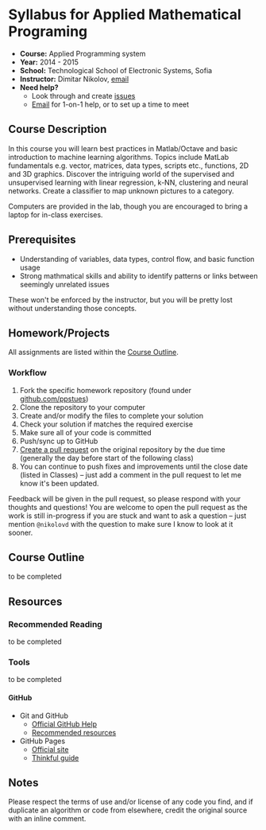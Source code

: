 # Syllabus for Applied Mathematical Programing

* **Course:** Applied Programming system 
* **Year:** 2014 - 2015
* **School:** Technological School of Electronic Systems, Sofia
* **Instructor:** Dimitar Nikolov, [email](mailto:dimitar.nikolov.tues@gmail.com)
* **Need help?**
   * Look through and create [issues](https://github.com/ppstues/syllabus/issues)
   * [Email](mailto:dimitar.nikolov.tues@gmail.com) for 1-on-1 help, or to set up a time to meet

## Course Description

In this course you will learn best practices in Matlab/Octave and basic introduction to machine learning algorithms. Topics include MatLab fundamentals e.g. vector, matrices, data types, scripts etc., functions, 2D and 3D graphics. Discover the intriguing world of the supervised and unsupervised learning with linear regression, k-NN, clustering and neural networks. Create a classifier to map unknown pictures to a category.

Computers are provided in the lab, though you are encouraged to bring a laptop for in-class exercises.

## Prerequisites

* Understanding of variables, data types, control flow, and basic function usage
* Strong mathmatical skills and ability to identify patterns or links between seemingly unrelated issues

These won't be enforced by the instructor, but you will be pretty lost without understanding those concepts.

## Homework/Projects

All assignments are listed within the [Course Outline](#course-outline).

### Workflow

1. Fork the specific homework repository (found under [github.com/ppstues](https://github.com/ppstues))
1. Clone the repository to your computer
1. Create and/or modify the files to complete your solution
1. Check your solution if matches the required exercise 
1. Make sure all of your code is committed
1. Push/sync up to GitHub
1. [Create a pull request](https://help.github.com/articles/creating-a-pull-request) on the original repository by the due time (generally the day before start of the following class)
1. You can continue to push fixes and improvements until the close date (listed in Classes) – just add a comment in the pull request to let me know it's been updated.

Feedback will be given in the pull request, so please respond with your thoughts and questions! You are welcome to open the pull request as the work is still in-progress if you are stuck and want to ask a question – just mention `@nikolovd` with the question to make sure I know to look at it sooner.

## Course Outline 

to be completed

## Resources

### Recommended Reading

to be completed

### Tools

to be completed

#### GitHub

* Git and GitHub
    * [Official GitHub Help](https://help.github.com/)
    * [Recommended resources](https://help.github.com/articles/what-are-other-good-resources-for-learning-git-and-github)
* GitHub Pages
    * [Official site](http://pages.github.com/)
    * [Thinkful guide](http://www.thinkful.com/learn/a-guide-to-using-github-pages/)

## Notes

Please respect the terms of use and/or license of any code you find, and if duplicate an algorithm or code from elsewhere, credit the original source with an inline comment.
